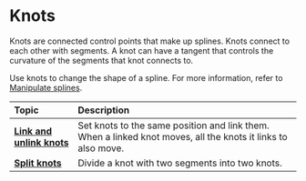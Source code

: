 # Knots

Knots are connected control points that make up splines. Knots connect to each other with segments. A knot can have a tangent that controls the curvature of the segments that knot connects to.

Use knots to change the shape of a spline. For more information, refer to [Manipulate splines](manipulate-splines.md).
 
| **Topic**             | **Description**         |
| :-------------------- | :----------------------- |
| [**Link and unlink knots**](link-unlink-knots.md) | Set knots to the same position and link them. When a linked knot moves, all the knots it links to also move.|
| [**Split knots**](split-knots.md)| Divide a knot with two segments into two knots.|
 
